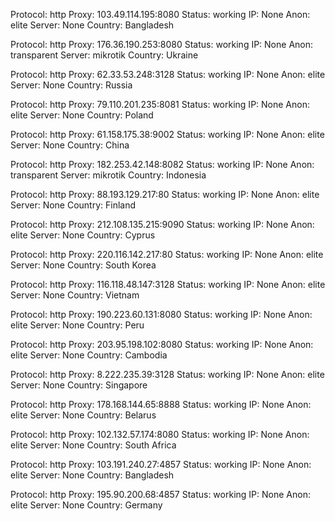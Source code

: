 Protocol: http
Proxy: 103.49.114.195:8080
Status: working
IP: None
Anon: elite
Server: None
Country: Bangladesh

Protocol: http
Proxy: 176.36.190.253:8080
Status: working
IP: None
Anon: transparent
Server: mikrotik
Country: Ukraine

Protocol: http
Proxy: 62.33.53.248:3128
Status: working
IP: None
Anon: elite
Server: None
Country: Russia

Protocol: http
Proxy: 79.110.201.235:8081
Status: working
IP: None
Anon: elite
Server: None
Country: Poland

Protocol: http
Proxy: 61.158.175.38:9002
Status: working
IP: None
Anon: elite
Server: None
Country: China

Protocol: http
Proxy: 182.253.42.148:8082
Status: working
IP: None
Anon: transparent
Server: mikrotik
Country: Indonesia

Protocol: http
Proxy: 88.193.129.217:80
Status: working
IP: None
Anon: elite
Server: None
Country: Finland

Protocol: http
Proxy: 212.108.135.215:9090
Status: working
IP: None
Anon: elite
Server: None
Country: Cyprus

Protocol: http
Proxy: 220.116.142.217:80
Status: working
IP: None
Anon: elite
Server: None
Country: South Korea

Protocol: http
Proxy: 116.118.48.147:3128
Status: working
IP: None
Anon: elite
Server: None
Country: Vietnam

Protocol: http
Proxy: 190.223.60.131:8080
Status: working
IP: None
Anon: elite
Server: None
Country: Peru

Protocol: http
Proxy: 203.95.198.102:8080
Status: working
IP: None
Anon: elite
Server: None
Country: Cambodia

Protocol: http
Proxy: 8.222.235.39:3128
Status: working
IP: None
Anon: elite
Server: None
Country: Singapore

Protocol: http
Proxy: 178.168.144.65:8888
Status: working
IP: None
Anon: elite
Server: None
Country: Belarus

Protocol: http
Proxy: 102.132.57.174:8080
Status: working
IP: None
Anon: elite
Server: None
Country: South Africa

Protocol: http
Proxy: 103.191.240.27:4857
Status: working
IP: None
Anon: elite
Server: None
Country: Bangladesh

Protocol: http
Proxy: 195.90.200.68:4857
Status: working
IP: None
Anon: elite
Server: None
Country: Germany

